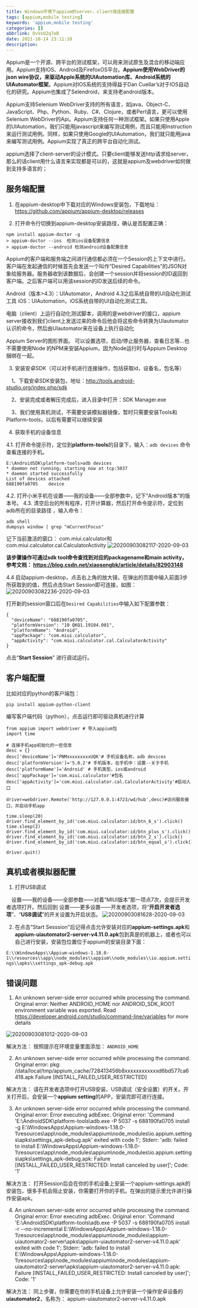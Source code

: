 ```yaml
---
title: Windows环境下appium的server，client端连接配置
tags: [appium,mobile testing]
keywords: 'appium,mobile testing'
categories: []
abbrlink: OvVxU2q7eB
date: 2021-10-14 23:11:10
description:
---
```


Appium是一个开源、跨平台的测试框架，可以用来测试原生及混合的移动端应用。Appium支持IOS、Android及FirefoxOS平台。**Appium使用WebDriver的json wire协议，来驱动Apple系统的UIAutomation库、Android系统的UIAutomator框架**。Appium对IOS系统的支持得益于Dan Cuellar’s对于IOS自动化的研究。Appium也集成了Selendroid，来支持老android版本。

Appium支持Selenium WebDriver支持的所有语言，如java、Object-C、JavaScript、Php、Python、Ruby、C#、Clojure，或者Perl语言，更可以使用Selenium WebDriver的Api。Appium支持任何一种测试框架。如果只使用Apple的UIAutomation，我们只能用javascript来编写测试用例，而且只能用Instruction来运行测试用例。同样，如果只使用Google的UIAutomation，我们就只能用java来编写测试用例。Appium实现了真正的跨平台自动化测试。

appium选择了client-server的设计模式。只要client能够发送http请求给server，那么的话client用什么语言来实现都是可以的，这就是appium及webdriver如何做到支持多语言的；

## 服务端配置

1. 在appium-desktop中下载对应的Windows安装包，下载地址： <https://github.com/appium/appium-desktop/releases>

2. 打开命令行切换到appium-desktop安装路径，确认是否配置正确：

```
npm install appium-doctor -g
> appium-doctor --ios  检测ios设备配置信息
> appium-doctor --android 检测android设备配置信息
```

Appium的客户端和服务端之间进行通信都必须在一个Session的上下文中进行。客户端在发起通信的时候首先会发送一个叫作“Desired Capabilities”的JSON对象给服务器。服务器收到该数据后，会创建一个session并将session的ID返回到客户端。之后客户端可以用该session的ID发送后续的命令。

Android（版本>4.3）：UIAutomator，Android 4.3之后系统自带的UI自动化测试工具
iOS：UIAutomation，iOS系统自带的UI自动化测试工具。

电脑（client）上运行自动化测试脚本，调用的是webdriver的接口，appium server接收到我们client上发送过来的命令后他会将这些命令转换为UIautomator认识的命令，然后由UIautomator来在设备上执行自动化

Appium Server的图形界面。 可以设置选项，启动/停止服务器，查看日志等...也不需要使用Node 的NPM来安装Appium，因为Node运行时与Appium Desktop捆绑在一起。


3. 安装安卓SDK（可以对手机进行连接操作，包括获取id，设备名，包名等）

　1、下载安卓SDK安装包，地址：<http://tools.android-studio.org/index.php/sdk>

　2、安装完成或者解压完成后，进入目录中打开：SDK Manager.exe

　3、我们使用真机测试，不需要安装模拟器镜像，暂时只需要安装Tools和Platform-tools，以后有需要可以继续安装

4. 获取手机的设备信息

4.1. 打开命令提示符，定位到**platform-tools**的目录下，输入：`adb devices` 命令查看连接的手机。

```
E:\AndroidSDK\platform-tools>adb devices
* daemon not running; starting now at tcp:5037
* daemon started successfully
List of devices attached
688190fa0705    device
```

4.2. 打开小米手机在设置——我的设备——全部参数中，记下“Android版本”的版本号。
4.3.  清空后台的所有程序，打开计算器，然后打开命令提示符，定位到adb所在的目录路径
，输入命令：

```
adb shell
dumpsys window | grep "mCurrentFocus"
```

记下当前激活的窗口： com.miui.calculator和com.miui.calculator.cal.CalculatorActivity
![20200903082117-2020-09-03](https://raw.githubusercontent.com/alterhu2020/StorageHub/master/img/20200903082117-2020-09-03.png)

**该步骤操作可通过sdk tool命令查找到对应的packagename和main activity，参考文档： https://blog.csdn.net/xiaosongbk/article/details/82903148**

4.4 启动appium-desktop，点击右上角的放大镜，在弹出的页面中输入前面3步所获取到的值，然后点击Start Session即可连接，如图：
![20200903082236-2020-09-03](https://raw.githubusercontent.com/alterhu2020/StorageHub/master/img/20200903082236-2020-09-03.png)

打开新的session窗口后在`Desired Capabilities`中输入如下配置参数：

```
{
  "deviceName": "688190fa0705",
  "platformVersion": "10 QKQ1.19104.001",
  "platformName": "Android",
  "appPackage": "com.miui.calculator",
  "appActivity": "com.miui.calculator.cal.CalculatorActivity"
}
```

点击“**Start Session**" 进行调试运行。

## 客户端配置

比如对应的python的客户端包：

```
pip install appium-python-client
```

编写客户端代码（python），点击运行即可驱动真机进行计算

```
from appium import webdriver # 导入appium包
import time

# 连接手机app初始化的一些信息
desc = {}
desc['deviceName']='PNMxxxxxxxxxUQK'# 手机设备名称，adb devices
desc['platformVersion']='5.0.2'# 手机版本，在手机中：设置--关于手机
desc['platformName']='Android' # 手机类型，ios或android
desc['appPackage']='com.miui.calculator'#包名
desc['appActivity']='com.miui.calculator.cal.CalculatorActivity'#启动入口

driver=webdriver.Remote('http://127.0.0.1:4723/wd/hub',desc)#访问服务接口，并启动手机app

time.sleep(20)
driver.find_element_by_id('com.miui.calculator:id/btn_6_s').click()
time.sleep(2)
driver.find_element_by_id('com.miui.calculator:id/btn_plus_s').click()
driver.find_element_by_id('com.miui.calculator:id/btn_2_s').click()
driver.find_element_by_id('com.miui.calculator:id/btn_equal_s').click()

driver.quit()
```

## 真机或者模拟器配置

1. 打开USB调试

　设置——我的设备——全部参数——对着“MIUI版本”那一项点7次，会提示开发者选项打开。然后回到 设置——更多设置——开发者选项，将“**开启开发者选项**”、“**USB调试**”的开关设置为开启状态。
![20200903081628-2020-09-03](https://raw.githubusercontent.com/alterhu2020/StorageHub/master/img/20200903081628-2020-09-03.png)

2. 在点击“Start Sesssion"后记得点击允许安装对应的**appium-settings.apk**和 **appium-uiautomator2-server-v4.11.0.apk**包到真是的机器上，或者也可以自己进行安装，安装包位置位于appium的安装目录下面：

`E:\\WindowsApps\\Appium-windows-1.18.0-1\\resources\\app\\node_modules\\appium\\node_modules\\io.appium.settings\\apks\\settings_apk-debug.apk`

## 错误问题

1. An unknown server-side error occurred while processing the command. Original error: Neither ANDROID_HOME nor ANDROID_SDK_ROOT environment variable was exported. Read <https://developer.android.com/studio/command-line/variables> for more details

![20200903081012-2020-09-03](https://raw.githubusercontent.com/alterhu2020/StorageHub/master/img/20200903081012-2020-09-03.png)

解决方法： 按照提示在环境变量里面添加： `ANDROID_HOME`

2. An unknown server-side error occurred while processing the command. Original error: pkg: /data/local/tmp/appium_cache/728413456b8xxxxxxxxxxxxd6bd577ca6418.apk Failure [INSTALL_FAILED_USER_RESTRICTED]

解决方法： 请在开发者选项中打开USB安装、USB调试（安全设置）的开关。开关打开后，会安装一个**appium setting**的APP，安装完即可进行连接。

3. An unknown server-side error occurred while processing the command. Original error: Error executing adbExec. Original error: 'Command 'E:\\AndroidSDK\\platform-tools\\adb.exe -P 5037 -s 688190fa0705 install -g E:\\WindowsApps\\Appium-windows-1.18.0-1\\resources\\app\\node_modules\\appium\\node_modules\\io.appium.settings\\apks\\settings_apk-debug.apk' exited with code 1'; Stderr: 'adb: failed to install E:\WindowsApps\Appium-windows-1.18.0-1\resources\app\node_modules\appium\node_modules\io.appium.settings\apks\settings_apk-debug.apk: Failure [INSTALL_FAILED_USER_RESTRICTED: Install canceled by user]'; Code: '1'

解决方法： 打开Session后会在你的手机设备上安装一个appium-settings.apk的安装包，很多手机会阻止安装，你需要打开你的手机，在弹出的提示里允许进行操作安装apk。

4. An unknown server-side error occurred while processing the command. Original error: Error executing adbExec. Original error: 'Command 'E:\\AndroidSDK\\platform-tools\\adb.exe -P 5037 -s 688190fa0705 install -r --no-incremental E:\\WindowsApps\\Appium-windows-1.18.0-1\\resources\\app\\node_modules\\appium\\node_modules\\appium-uiautomator2-server\\apks\\appium-uiautomator2-server-v4.11.0.apk' exited with code 1'; Stderr: 'adb: failed to install E:\WindowsApps\Appium-windows-1.18.0-1\resources\app\node_modules\appium\node_modules\appium-uiautomator2-server\apks\appium-uiautomator2-server-v4.11.0.apk: Failure [INSTALL_FAILED_USER_RESTRICTED: Install canceled by user]'; Code: '1'

解决方法： 同上步骤，你需要在你的手机设备上允许安装一个操作安卓设备的**uiautomator2**，名称为： appium-uiautomator2-server-v4.11.0.apk
